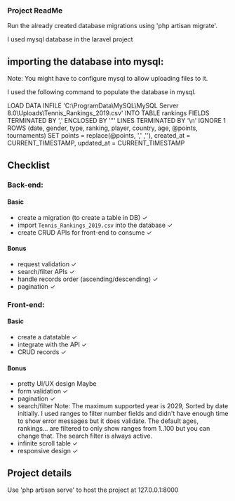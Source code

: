 ### Project ReadMe

Run the already created database migrations using 'php artisan migrate'.

I used mysql database in the laravel project

## importing the database into mysql:

Note: You might have to configure mysql to allow uploading files to it.

I used the following command to populate the database in mysql.

LOAD DATA INFILE 'C:\\ProgramData\\MySQL\\MySQL Server 8.0\\Uploads\\Tennis_Rankings_2019.csv'
INTO TABLE rankings
FIELDS TERMINATED BY ',' ENCLOSED BY '"'
LINES TERMINATED BY '\n'
IGNORE 1 ROWS
(date, gender, type, ranking, player, country, age, @points, tournaments)
SET points = replace(@points, ',' ,''),
created_at = CURRENT_TIMESTAMP,
updated_at = CURRENT_TIMESTAMP

## Checklist

### Back-end:

#### Basic

-   create a migration (to create a table in DB) ✓
-   import `Tennis_Rankings_2019.csv` into the database ✓
-   create CRUD APIs for front-end to consume ✓

#### Bonus

-   request validation ✓
-   search/filter APIs ✓
-   handle records order (ascending/descending) ✓
-   pagination ✓

### Front-end:

#### Basic

-   create a datatable ✓
-   integrate with the API ✓
-   CRUD records ✓

#### Bonus

-   pretty UI/UX design Maybe
-   form validation ✓
-   pagination ✓
-   search/filter Note: The maximum supported year is 2029, Sorted by date initially. I used ranges to filter number fields and didn't have enough time to show error messages but it does validate. The default ages, rankings... are filtered to only show ranges from 1..100 but you can change that. The search filter is always active.
-   infinite scroll table ✓
-   responsive design ✓

## Project details

Use 'php artisan serve' to host the project at 127.0.0.1:8000
